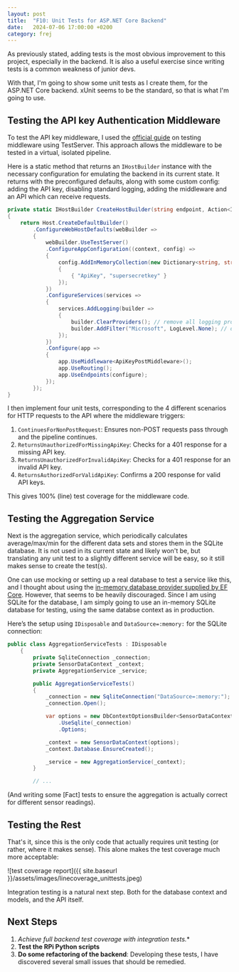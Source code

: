 ```yaml
---
layout: post
title:  "F10: Unit Tests for ASP.NET Core Backend"
date:   2024-07-06 17:00:00 +0200
category: frej
---
```


As previously stated, adding tests is the most obvious improvement to this project, especially in the backend. It is also a useful exercise since writing tests is a common weakness of junior devs.

With that, I'm going to show some unit tests as I create them, for the ASP.NET Core backend. xUnit seems to be the standard, so that is what I'm going to use.

## Testing the API key Authentication Middleware
To test the API key middleware, I used the [official guide](https://learn.microsoft.com/en-us/aspnet/core/test/middleware?view=aspnetcore-8.0) on testing middleware using TestServer. This approach allows the middleware to be tested in a virtual, isolated pipeline.

Here is a static method that returns an `IHostBuilder` instance with the necessary configuration for emulating the backend in its current state. It returns with the preconfigured defaults, along with some custom config: adding the API key, disabling standard logging, adding the middleware and an API which can receive requests.

```csharp
private static IHostBuilder CreateHostBuilder(string endpoint, Action<IEndpointRouteBuilder> configure)
{
    return Host.CreateDefaultBuilder()
        .ConfigureWebHostDefaults(webBuilder =>
        {
            webBuilder.UseTestServer()
            .ConfigureAppConfiguration((context, config) =>
            {
                config.AddInMemoryCollection(new Dictionary<string, string?>
                {
                    { "ApiKey", "supersecretkey" }
                });
            })
            .ConfigureServices(services =>
            {
                services.AddLogging(builder =>
                {
                    builder.ClearProviders(); // remove all logging providers
                    builder.AddFilter("Microsoft", LogLevel.None); // disable Microsoft logs
                });
            })
            .Configure(app =>
            {
                app.UseMiddleware<ApiKeyPostMiddleware>();
                app.UseRouting();
                app.UseEndpoints(configure);
            });
        });
}
```

I then implement four unit tests, corresponding to the 4 different scenarios for HTTP requests to the API where the middleware triggers:
1.	`ContinuesForNonPostRequest`: Ensures non-POST requests pass through and the pipeline continues.
2.	`ReturnsUnauthorizedForMissingApiKey`: Checks for a 401 response for a missing API key.
3.	`ReturnsUnauthorizedForInvalidApiKey`: Checks for a 401 response for an invalid API key.
4.	`ReturnsAuthorizedForValidApiKey`: Confirms a 200 response for valid API keys.

This gives 100% (line) test coverage for the middleware code.

## Testing the Aggregation Service
Next is the aggregation service, which periodically calculates average/max/min for the different data sets and stores them in the SQLite database. It is not used in its current state and likely won't be, but translating any unit test to a slightly different service will be easy, so it still makes sense to create the test(s).

One can use mocking or setting up a real database to test a service like this, and I thought about using the [in-memory database provider supplied by EF Core](https://learn.microsoft.com/en-us/ef/core/providers/in-memory). However, that seems to be heavily discouraged. Since I am using SQLite for the database, I am simply going to use an in-memory SQLite database for testing, using the same databse context as in production. 

Here’s the setup using `IDisposable` and `DataSource=:memory:` for the SQLite connection:

```csharp
public class AggregationServiceTests : IDisposable
    {
        private SqliteConnection _connection;
        private SensorDataContext _context;
        private AggregationService _service;

        public AggregationServiceTests()
        {
            _connection = new SqliteConnection("DataSource=:memory:");
            _connection.Open();

            var options = new DbContextOptionsBuilder<SensorDataContext>()
                .UseSqlite(_connection)
                .Options;

            _context = new SensorDataContext(options);
            _context.Database.EnsureCreated();

            _service = new AggregationService(_context);
        }

        // ...
```

(And writing some [Fact] tests to ensure the aggregation is actually correct for different sensor readings).

## Testing the Rest
That's it, since this is the only code that actually requires unit testing (or rather, where it makes sense). This alone makes the test coverage much more acceptable:

![test coverage report]({{ site.baseurl }}/assets/images/linecoverage_unittests.jpeg)



Integration testing is a natural next step. Both for the database context and models, and the API itself.

## Next Steps
1. **Achieve full* backend test coverage with integration tests.**
2. **Test the RPi Python scripts**
3. **Do some refactoring of the backend**: Developing these tests, I have discovered several small issues that should be remedied.
